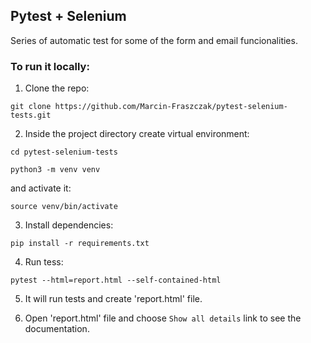 ## Pytest + Selenium

Series of automatic test for some of the form and email funcionalities.

### To run it locally:

1) Clone the repo:

```git clone https://github.com/Marcin-Fraszczak/pytest-selenium-tests.git```

2) Inside the project directory create virtual environment:

```cd pytest-selenium-tests```

```python3 -m venv venv```

and activate it:

```source venv/bin/activate```

3) Install dependencies:

```pip install -r requirements.txt```

4) Run tess:

```pytest --html=report.html --self-contained-html```

5) It will run tests and create 'report.html' file.

6) Open 'report.html' file and choose ``Show all details`` link to see the documentation. 